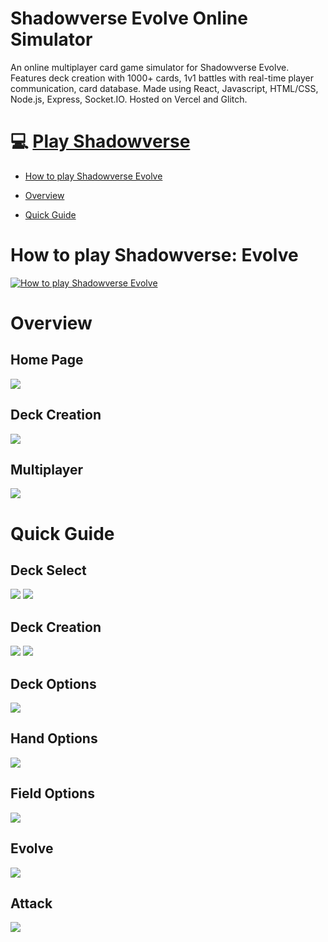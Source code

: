 # Shadowverse Evolve Online Simulator

An online multiplayer card game simulator for Shadowverse Evolve. Features deck creation with 1000+ cards, 1v1 battles with real-time player communication, card database. Made using React, Javascript, HTML/CSS, Node.js, Express, Socket.IO. Hosted on Vercel and Glitch.

# 💻 [Play Shadowverse](https://shadowverse-client.vercel.app/)

* [How to play Shadowverse Evolve](https://github.com/anthonychian/shadowverse-client#how-to-play)

* [Overview](https://github.com/anthonychian/shadowverse-client#overview)

* [Quick Guide](https://github.com/anthonychian/shadowverse-client#quick-guide)

# How to play Shadowverse: Evolve

[![How to play Shadowverse Evolve](https://img.youtube.com/vi/7MdrwXRrcgw/0.jpg)](https://www.youtube.com/watch?v=7MdrwXRrcgw)
# Overview

## Home Page

![](https://github.com/anthonychian/shadowverse-client/blob/main/shadowverse0.png)

## Deck Creation

![](https://github.com/anthonychian/shadowverse-client/blob/main/shadowverse2.png)


## Multiplayer

![](https://github.com/anthonychian/shadowverse-client/blob/main/shadowverse1.png)

# Quick Guide

## Deck Select
![](https://github.com/anthonychian/shadowverse-client/blob/main/deck_select1.gif)
![](https://github.com/anthonychian/shadowverse-client/blob/main/deck_select2.gif)

## Deck Creation
![](https://github.com/anthonychian/shadowverse-client/blob/main/deck_creation1.gif)
![](https://github.com/anthonychian/shadowverse-client/blob/main/deck_creation2.gif)

## Deck Options
![](https://github.com/anthonychian/shadowverse-client/blob/main/deck_options.gif)

## Hand Options
![](https://github.com/anthonychian/shadowverse-client/blob/main/hand_options.gif)

## Field Options
![](https://github.com/anthonychian/shadowverse-client/blob/main/field_options.gif)

## Evolve
![](https://github.com/anthonychian/shadowverse-client/blob/main/evolve.gif)

## Attack
![](https://github.com/anthonychian/shadowverse-client/blob/main/attack.gif)
